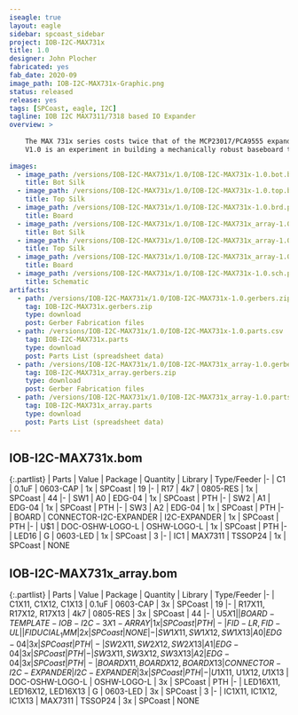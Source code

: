 ```yaml
---
iseagle: true
layout: eagle
sidebar: spcoast_sidebar
project: IOB-I2C-MAX731x
title: 1.0
designer: John Plocher
fabricated: yes
fab_date: 2020-09
image_path: IOB-I2C-MAX731x-Graphic.png
status: released
release: yes
tags: [SPCoast, eagle, I2C]
tagline: IOB I2C MAX7311/7318 based IO Expander
overview: >
    
    The MAX 731x series costs twice that of the MCP23017/PCA9555 expanders; for that price one gets support for  up to 64x devices on a single I2C chain.
    V1.0 is an experiment in building a mechanically robust baseboard to support reliable wiring practices.
    
images:
  - image_path: /versions/IOB-I2C-MAX731x/1.0/IOB-I2C-MAX731x-1.0.bot.brd.png
    title: Bot Silk
  - image_path: /versions/IOB-I2C-MAX731x/1.0/IOB-I2C-MAX731x-1.0.top.brd.png
    title: Top Silk
  - image_path: /versions/IOB-I2C-MAX731x/1.0/IOB-I2C-MAX731x-1.0.brd.png
    title: Board
  - image_path: /versions/IOB-I2C-MAX731x/1.0/IOB-I2C-MAX731x_array-1.0.bot.brd.png
    title: Bot Silk
  - image_path: /versions/IOB-I2C-MAX731x/1.0/IOB-I2C-MAX731x_array-1.0.top.brd.png
    title: Top Silk
  - image_path: /versions/IOB-I2C-MAX731x/1.0/IOB-I2C-MAX731x_array-1.0.brd.png
    title: Board
  - image_path: /versions/IOB-I2C-MAX731x/1.0/IOB-I2C-MAX731x-1.0.sch.png
    title: Schematic
artifacts:
  - path: /versions/IOB-I2C-MAX731x/1.0/IOB-I2C-MAX731x-1.0.gerbers.zip
    tag: IOB-I2C-MAX731x.gerbers.zip
    type: download
    post: Gerber Fabrication files
  - path: /versions/IOB-I2C-MAX731x/1.0/IOB-I2C-MAX731x-1.0.parts.csv
    tag: IOB-I2C-MAX731x.parts
    type: download
    post: Parts List (spreadsheet data)
  - path: /versions/IOB-I2C-MAX731x/1.0/IOB-I2C-MAX731x_array-1.0.gerbers.zip
    tag: IOB-I2C-MAX731x_array.gerbers.zip
    type: download
    post: Gerber Fabrication files
  - path: /versions/IOB-I2C-MAX731x/1.0/IOB-I2C-MAX731x_array-1.0.parts.csv
    tag: IOB-I2C-MAX731x_array.parts
    type: download
    post: Parts List (spreadsheet data)
---
```


## IOB-I2C-MAX731x.bom

{:.partlist}
| Parts | Value | Package | Quantity | Library | Type/Feeder
|-
| C1 | 0.1uF | 0603-CAP | 1x | SPCoast | 19
|-
| R17 | 4k7 | 0805-RES | 1x | SPCoast | 44
|-
| SW1 | A0 | EDG-04 | 1x | SPCoast | PTH
|-
| SW2 | A1 | EDG-04 | 1x | SPCoast | PTH
|-
| SW3 | A2 | EDG-04 | 1x | SPCoast | PTH
|-
| BOARD | CONNECTOR-I2C-EXPANDER | I2C-EXPANDER | 1x | SPCoast | PTH
|-
| U$1 | DOC-OSHW-LOGO-L | OSHW-LOGO-L | 1x | SPCoast | PTH
|-
| LED16 | G | 0603-LED | 1x | SPCoast | 3
|-
| IC1 | MAX7311 | TSSOP24 | 1x | SPCoast | NONE

## IOB-I2C-MAX731x_array.bom

{:.partlist}
| Parts | Value | Package | Quantity | Library | Type/Feeder
|-
| C1X11, C1X12, C1X13 | 0.1uF | 0603-CAP | 3x | SPCoast | 19
|-
| R17X11, R17X12, R17X13 | 4k7 | 0805-RES | 3x | SPCoast | 44
|-
| U$5X1 |  | BOARD-TEMPLATE-IOB-I2C-3X1-ARRAY | 1x | SPCoast | PTH
|-
| FID-LR, FID-UL |  | FIDUCIAL_1MM | 2x | SPCoast | NONE
|-
| SW1X11, SW1X12, SW1X13 | A0 | EDG-04 | 3x | SPCoast | PTH
|-
| SW2X11, SW2X12, SW2X13 | A1 | EDG-04 | 3x | SPCoast | PTH
|-
| SW3X11, SW3X12, SW3X13 | A2 | EDG-04 | 3x | SPCoast | PTH
|-
| BOARDX11, BOARDX12, BOARDX13 | CONNECTOR-I2C-EXPANDER | I2C-EXPANDER | 3x | SPCoast | PTH
|-
| U$1X11, U$1X12, U$1X13 | DOC-OSHW-LOGO-L | OSHW-LOGO-L | 3x | SPCoast | PTH
|-
| LED16X11, LED16X12, LED16X13 | G | 0603-LED | 3x | SPCoast | 3
|-
| IC1X11, IC1X12, IC1X13 | MAX7311 | TSSOP24 | 3x | SPCoast | NONE
